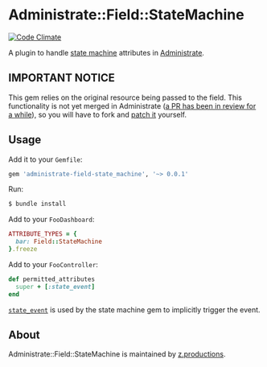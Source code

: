 # Administrate::Field::StateMachine

[![Code Climate](https://codeclimate.com/github/z-productions/administrate-field-state_machine/badges/gpa.svg)](https://codeclimate.com/github/z-productions/administrate-field-state_machine)

A plugin to handle [state machine] attributes in [Administrate].

## IMPORTANT NOTICE
This gem relies on the original resource being passed to the field.
This functionality is not yet merged in Administrate
([a PR has been in review for a while](thoughtbot/administrate#381)),
so you will have to fork and [patch it](https://git.io/vXhCo) yourself.

## Usage

Add it to your `Gemfile`:

```ruby
gem 'administrate-field-state_machine', '~> 0.0.1'
```

Run:

```bash
$ bundle install
```

Add to your `FooDashboard`:

```ruby
ATTRIBUTE_TYPES = {
  bar: Field::StateMachine
}.freeze
```

Add to your `FooController`:

```ruby
def permitted_attributes
  super + [:state_event]
end
```

[`state_event`](https://github.com/state-machines/state_machines#explicit-vs-implicit-event-transitions) is used by the state machine gem to implicitly trigger the event.

## About

Administrate::Field::StateMachine is maintained by [z.productions].

[state machine]: https://github.com/state-machines/state_machines
[Administrate]: https://github.com/thoughtbot/administrate
[z.productions]: https://www.z.productions/
